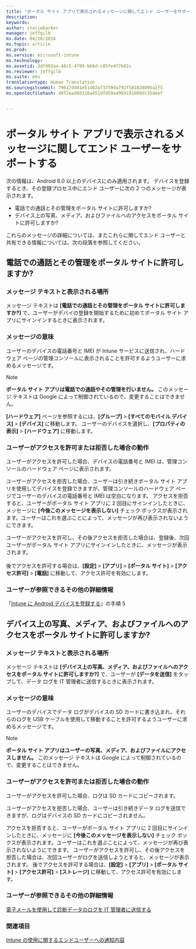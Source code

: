 ```yaml
---
title: "ポータル サイト アプリで表示されるメッセージに関してエンド ユーザーをサポートする | Microsoft Intune"
description: 
keywords: 
author: staciebarker
manager: jeffgilb
ms.date: 04/28/2016
ms.topic: article
ms.prod: 
ms.service: microsoft-intune
ms.technology: 
ms.assetid: 3df993aa-48c5-4799-b68d-c85fe4f7b02c
ms.reviewer: jeffgilb
ms.suite: ems
translationtype: Human Translation
ms.sourcegitcommit: 79617dd41e51402a73759da792f581028095a2f5
ms.openlocfilehash: 40f2ead80326a451dfd59a4969191009dc35deef


---
```


# ポータル サイト アプリで表示されるメッセージに関してエンド ユーザーをサポートする

次の情報は、Android 6.0 以上のデバイスにのみ適用されます。 デバイスを登録するとき、その登録プロセス中にエンド ユーザーに次の 2 つのメッセージが表示されます。

- 電話での通話とその管理をポータル サイトに許可しますか?
- デバイス上の写真、メディア、およびファイルへのアクセスをポータル サイトに許可しますか?

これらのメッセージの詳細については、またこれらに関してエンド ユーザーと共有できる情報については、次の段落を参照してください。

## 電話での通話とその管理をポータル サイトに許可しますか?

### メッセージ テキストと表示される場所
メッセージ テキストは **[電話での通話とその管理をポータル サイトに許可しますか?]** で、ユーザーがデバイの登録を開始するために初めてポータル サイト アプリにサインインするときに表示されます。

### メッセージの意味
ユーザーのデバイスの電話番号と IMEI が Intune サービスに送信され、ハードウェア ページの管理コンソールに表示されることを許可するようユーザーに求めるメッセージです。

> [!NOTE]
> **ポータル サイト アプリは電話での通話やその管理を行いません。** このメッセージ テキストは Google によって制御されているので、変更することはできません。

**[ハードウェア]** ページを参照するには、**[グループ]** > **[すべてのモバイル デバイス]** >  **[デバイス]** に移動します。 ユーザーのデバイスを選択し、**[プロパティの表示]** > **[ハードウェア]** に移動します。

### ユーザーがアクセスを許可または拒否した場合の動作
ユーザーがアクセスを許可した場合、デバイスの電話番号と IMEI は、管理コンソールのハードウェア ページに表示されます。

ユーザーがアクセスを拒否した場合、ユーザーは引き続きポータル サイト アプリを使用してデバイスを登録できますが、管理コンソールのハードウェア ページでユーザーのデバイスの電話番号と IMEI は空白になります。 アクセスを拒否すると、ユーザーがポータル サイト アプリに 2 回目にサインインしたときに、メッセージに **[今後このメッセージを表示しない]** チェック ボックスが表示されます。ユーザーはこれを選ぶことによって、メッセージが再び表示されないようにできます。

ユーザーがアクセスを許可し、その後アクセスを拒否した場合は、登録後、次回ユーザーがポータル サイト アプリにサインインしたときに、メッセージが表示されます。</br></br>後でアクセスを許可する場合は、**[設定]**  >  **[アプリ]**  >  **[ポータル サイト]**  >  **[アクセス許可]**  >  **[電話]** に移動して、アクセス許可を有効にします。

### ユーザーが参照できるその他の詳細情報
「[Intune に Android デバイスを登録する](/Intune/EndUser/enroll-your-device-in-intune-android)」の手順 5

## デバイス上の写真、メディア、およびファイルへのアクセスをポータル サイトに許可しますか?

### メッセージ テキストと表示される場所
メッセージ テキストは **[デバイス上の写真、メディア、およびファイルへのアクセスをポータル サイトに許可しますか?]** で、ユーザーが **[データを送信]** をタップして、データ ログを IT 管理者に送信するときに表示されます。

### メッセージの意味
ユーザーのデバイスでデータ ログがデバイスの SD カードに書き込まれ、それらのログを USB ケーブルを使用して移動することを許可するようユーザーに求めるメッセージです。   

> [!NOTE]
> **ポータル サイト アプリはユーザーの写真、メディア、およびファイルにアクセスしません。** このメッセージ テキストは Google によって制御されているので、変更することはできません。

### ユーザーがアクセスを許可または拒否した場合の動作
ユーザーがアクセスを許可した場合、ログは SD カードにコピーされます。

ユーザーがアクセスを拒否した場合、ユーザーは引き続きデータ ログを送信できますが、ログはデバイスの SD カードにコピーされません。

アクセスを拒否すると、ユーザーがポータル サイト アプリに 2 回目にサインインしたときに、メッセージに **[今後このメッセージを表示しない]** チェック ボックスが表示されます。ユーザーはこれを選ぶことによって、メッセージが再び表示されないようにできます。 ユーザーがアクセスを許可し、その後アクセスを拒否した場合は、次回ユーザーがログを送信しようとすると、メッセージが表示されます。 後でアクセスを許可する場合は、**[設定]**  >  **[アプリ]**  >  **[ポータル サイト]**  >  **[アクセス許可]**  >  **[ストレージ]** に移動して、アクセス許可を有効にします。

### ユーザーが参照できるその他の詳細情報
[電子メールを使用して診断データのログを IT 管理者に送信する](/Intune/EndUser/send-diagnostic-data-logs-to-your-it-administrator-using-email-android)


### 関連項目
[Intune の使用に関するエンドユーザーへの通知内容](/intune/deploy-use/what-to-tell-your-end-users-about-using-microsoft-intune)



<!--HONumber=Jul16_HO1-->


